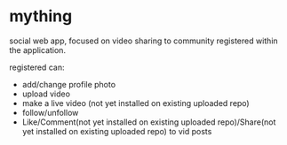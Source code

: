 # mything
social web app, focused on video sharing to community registered within the application.

registered can:
- add/change profile photo
- upload video
- make a live video (not yet installed on existing uploaded repo)
- follow/unfollow
- Like/Comment(not yet installed on existing uploaded repo)/Share(not yet installed on existing uploaded repo) to vid posts

